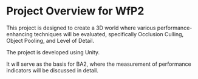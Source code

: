 # Project Overview for WfP2
This project is designed to create a 3D world where various performance-enhancing techniques will be evaluated, specifically Occlusion Culling, Object Pooling, and Level of Detail. 

The project is developed using Unity.

It will serve as the basis for BA2, where the measurement of performance indicators will be discussed in detail.
